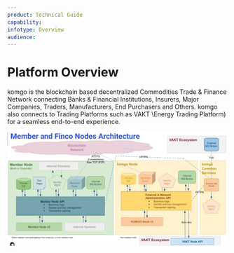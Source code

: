 ```yaml
---
product: Technical Guide
capability:
infotype: Overview
audience:
---
```


# Platform Overview

komgo is the blockchain based decentralized Commodities Trade & Finance Network connecting Banks & Financial Institutions, Insurers, Major Companies, Traders, Manufacturers, End Purchasers and Others. komgo also connects to Trading Platforms such as VAKT \Energy Trading Platform\) for a seamless end-to-end experience.

![](/assets/technical_guide_15.png)